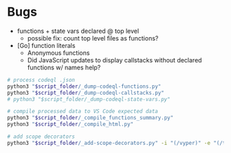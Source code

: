 
# Bugs
- functions + state vars declared @ top level
    - possible fix: count top level files as functions?
- [Go] function literals
    - Anonymous functions
    - Did JavaScript updates to display callstacks without declared functions w/ names help?



```bash
# process codeql .json 
python3 "$script_folder/_dump-codeql-functions.py"
python3 "$script_folder/_dump-codeql-callstacks.py"
# python3 "$script_folder/_dump-codeql-state-vars.py"

# compile processed data to VS Code expected data
python3 "$script_folder/_compile_functions_summary.py"
python3 "$script_folder/_compile_html.py"

# add scope decorators
python3 "$script_folder/_add-scope-decorators.py" -i "(/vyper)" -e "(/test|/mock)"
```